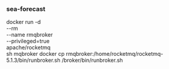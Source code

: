 ### sea-forecast

docker run -d \
--rm \
--name rmqbroker \
--privileged=true \
apache/rocketmq \
sh mqbroker
docker cp rmqbroker:/home/rocketmq/rocketmq-5.1.3/bin/runbroker.sh /broker/bin/runbroker.sh
